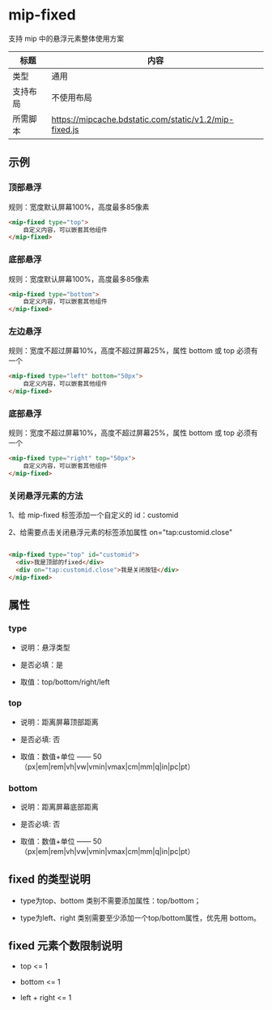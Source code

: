 # mip-fixed

支持 mip 中的悬浮元素整体使用方案

标题|内容
----|----
类型|通用
支持布局|不使用布局
所需脚本|https://mipcache.bdstatic.com/static/v1.2/mip-fixed.js

## 示例

### 顶部悬浮

规则：宽度默认屏幕100%，高度最多85像素

```html
<mip-fixed type="top">
    自定义内容，可以嵌套其他组件
</mip-fixed>
```

### 底部悬浮

规则：宽度默认屏幕100%，高度最多85像素

```html
<mip-fixed type="bottom">
    自定义内容，可以嵌套其他组件
</mip-fixed>
```

### 左边悬浮

规则：宽度不超过屏幕10%，高度不超过屏幕25%，属性 bottom 或 top 必须有一个

```html
<mip-fixed type="left" bottom="50px">
    自定义内容，可以嵌套其他组件
</mip-fixed>
```

### 底部悬浮

规则：宽度不超过屏幕10%，高度不超过屏幕25%，属性 bottom 或 top 必须有一个

```html
<mip-fixed type="right" top="50px">
    自定义内容，可以嵌套其他组件
</mip-fixed>
```

### 关闭悬浮元素的方法

1、给 mip-fixed 标签添加一个自定义的 id：customid

2、给需要点击关闭悬浮元素的标签添加属性 on="tap:customid.close"

```html

<mip-fixed type="top" id="customid">
  <div>我是顶部的fixed</div>
  <div on="tap:customid.close">我是关闭按钮</div>
</mip-fixed>

```


## 属性

### type
    
- 说明：悬浮类型

- 是否必填：是

- 取值：top/bottom/right/left


### top

- 说明：距离屏幕顶部距离

- 是否必填: 否

- 取值：数值+单位 —— 50（px|em|rem|vh|vw|vmin|vmax|cm|mm|q|in|pc|pt）

### bottom

- 说明：距离屏幕底部距离

- 是否必填: 否

- 取值：数值+单位 —— 50（px|em|rem|vh|vw|vmin|vmax|cm|mm|q|in|pc|pt）

## fixed 的类型说明

- type为top、bottom 类别不需要添加属性：top/bottom；

- type为left、right 类别需要至少添加一个top/bottom属性，优先用 bottom。


## fixed 元素个数限制说明

- top <= 1

- bottom <= 1

- left + right <= 1

